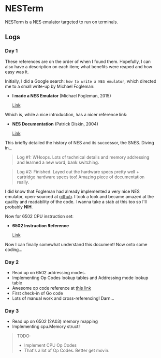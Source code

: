 # NESTerm

NESTerm is a NES emulator targeted to run on terminals.

## Logs

### Day 1

These references are on the order of when I found them. Hopefully, I can also have a description on each item; what benefits were reaped and how easy was it.

Initially, I did a Google search: `how to write a NES emulator`, which directed me to a small write-up by Michael Fogleman:

- **I made a NES Emulator** (Michael Fogleman, 2015)

    [Link](https://medium.com/@fogleman/i-made-an-nes-emulator-here-s-what-i-learned-about-the-original-nintendo-2e078c9b28fe)

Which is, while a nice introduction, has a nicer reference link:

- **NES Documentation** (Patrick Diskin, 2004)

    [Link](http://nesdev.com/NESDoc.pdf)

This briefly detailed the history of NES and its successor, the SNES. Diving in...

> Log #1: WHoops. Lots of technical details and memory addressing and learned 
> a new word, bank switching.

> Log #2: Finished. Layed out the hardware specs pretty well + cartridge
> hardware specs too! Amazing piece of documentation really.

I did know that Fogleman had already implemented a very nice NES emulator, open-sourced at [github](https://github.com/fogleman/nes). I took a look and became amazed at the quality and readability of the code. I wanna take a stab at this too so I'll probably **NIH**.

Now for 6502 CPU instruction set:

- **6502 Instruction Reference**

    [Link](http://obelisk.me.uk/6502/reference.html#ROR)

Now I  can finally somewhat understand this document! Now onto some coding...

### Day 2

- Read up on 6502 addressing modes.
- Implementing Op Codes lookup tables and Addressing mode lookup table
- Awesome op code reference at [this link](http://www.emulator101.com/reference/6502-reference.html)
- First check-in of Go code
- Lots of manual work and cross-referencing! Darn...

### Day 3

- Read up on 6502 (2A03) memory mapping
- Implementing cpu.Memory struct!

> TODO:
>   - Implement CPU Op Codes
>   - That's a lot of Op Codes. Better get movin.

